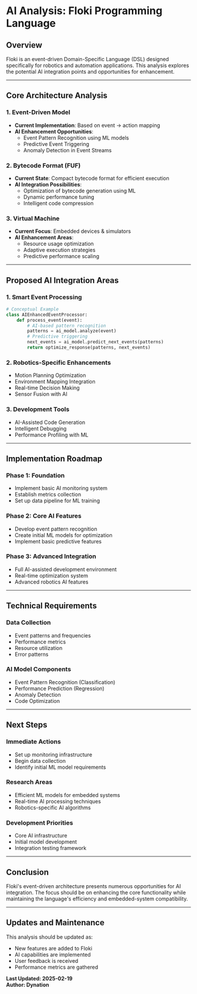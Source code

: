 # AI Analysis: Floki Programming Language

## Overview
Floki is an event-driven Domain-Specific Language (DSL) designed specifically for robotics and automation applications. This analysis explores the potential AI integration points and opportunities for enhancement.

---

## Core Architecture Analysis

### 1. Event-Driven Model
- **Current Implementation**: Based on event -> action mapping
- **AI Enhancement Opportunities**:
  - Event Pattern Recognition using ML models
  - Predictive Event Triggering
  - Anomaly Detection in Event Streams

### 2. Bytecode Format (FUF)
- **Current State**: Compact bytecode format for efficient execution
- **AI Integration Possibilities**:
  - Optimization of bytecode generation using ML
  - Dynamic performance tuning
  - Intelligent code compression

### 3. Virtual Machine
- **Current Focus**: Embedded devices & simulators
- **AI Enhancement Areas**:
  - Resource usage optimization
  - Adaptive execution strategies
  - Predictive performance scaling

---

## Proposed AI Integration Areas

### 1. Smart Event Processing
```python
# Conceptual Example
class AIEnhancedEventProcessor:
    def process_event(event):
        # AI-based pattern recognition
        patterns = ai_model.analyze(event)
        # Predictive triggering
        next_events = ai_model.predict_next_events(patterns)
        return optimize_response(patterns, next_events)
```

### 2. Robotics-Specific Enhancements
- Motion Planning Optimization
- Environment Mapping Integration
- Real-time Decision Making
- Sensor Fusion with AI

### 3. Development Tools
- AI-Assisted Code Generation
- Intelligent Debugging
- Performance Profiling with ML

---

## Implementation Roadmap

### **Phase 1: Foundation**
- Implement basic AI monitoring system
- Establish metrics collection
- Set up data pipeline for ML training

### **Phase 2: Core AI Features**
- Develop event pattern recognition
- Create initial ML models for optimization
- Implement basic predictive features

### **Phase 3: Advanced Integration**
- Full AI-assisted development environment
- Real-time optimization system
- Advanced robotics AI features

---

## Technical Requirements

### Data Collection
- Event patterns and frequencies
- Performance metrics
- Resource utilization
- Error patterns

### AI Model Components
- Event Pattern Recognition (Classification)
- Performance Prediction (Regression)
- Anomaly Detection
- Code Optimization

---

## Next Steps

### **Immediate Actions**
- Set up monitoring infrastructure
- Begin data collection
- Identify initial ML model requirements

### **Research Areas**
- Efficient ML models for embedded systems
- Real-time AI processing techniques
- Robotics-specific AI algorithms

### **Development Priorities**
- Core AI infrastructure
- Initial model development
- Integration testing framework

---

## Conclusion

Floki's event-driven architecture presents numerous opportunities for AI integration. The focus should be on enhancing the core functionality while maintaining the language's efficiency and embedded-system compatibility.

---

## Updates and Maintenance

This analysis should be updated as:
- New features are added to Floki
- AI capabilities are implemented
- User feedback is received
- Performance metrics are gathered

**Last Updated: 2025-02-19**  
**Author: Dynation**

